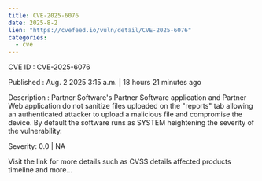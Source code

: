 ```yaml
--- 
title: CVE-2025-6076
date: 2025-8-2
lien: "https://cvefeed.io/vuln/detail/CVE-2025-6076"
categories:
  - cve
---
```


CVE ID : CVE-2025-6076

Published :  Aug. 2
2025
3:15 a.m. | 18 hours
21 minutes ago

Description : Partner Software's Partner Software application and Partner Web application do not sanitize files uploaded on the "reports" tab
allowing an authenticated attacker to upload a malicious file and compromise the device. By default
the software runs as SYSTEM
heightening the severity of the vulnerability.

Severity: 0.0 | NA

Visit the link for more details
such as CVSS details
affected products
timeline
and more...
